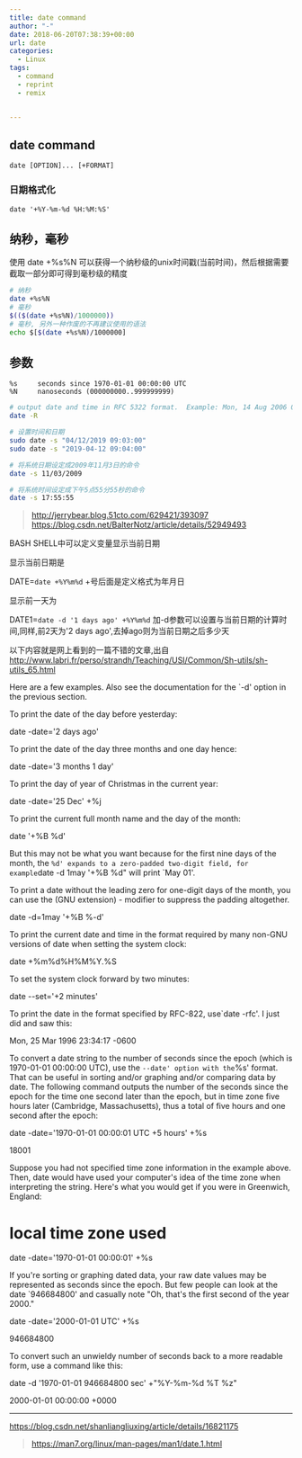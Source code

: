 ```yaml
---
title: date command
author: "-"
date: 2018-06-20T07:38:39+00:00
url: date
categories:
  - Linux
tags:
  - command
  - reprint
  - remix


---
```

## date command

    date [OPTION]... [+FORMAT]

### 日期格式化

    date '+%Y-%m-%d %H:%M:%S'

## 纳秒，毫秒

使用 date +%s%N 可以获得一个纳秒级的unix时间戳(当前时间)，然后根据需要截取一部分即可得到毫秒级的精度

```bash
# 纳秒
date +%s%N
# 毫秒
$(($(date +%s%N)/1000000))
# 毫秒, 另外一种作废的不再建议使用的语法
echo $[$(date +%s%N)/1000000]
```

## 参数

    %s     seconds since 1970-01-01 00:00:00 UTC
    %N     nanoseconds (000000000..999999999)

```bash
# output date and time in RFC 5322 format.  Example: Mon, 14 Aug 2006 02:34:56 -0600
date -R

# 设置时间和日期
sudo date -s "04/12/2019 09:03:00"
sudo date -s "2019-04-12 09:04:00"

# 将系统日期设定成2009年11月3日的命令
date -s 11/03/2009

# 将系统时间设定成下午5点55分55秒的命令
date -s 17:55:55
```

><http://jerrybear.blog.51cto.com/629421/393097>
><https://blog.csdn.net/BalterNotz/article/details/52949493>

BASH SHELL中可以定义变量显示当前日期

显示当前日期是

DATE=`date +%Y%m%d` +号后面是定义格式为年月日

显示前一天为

DATE1=`date -d '1 days ago' +%Y%m%d` 加-d参数可以设置与当前日期的计算时间,同样,前2天为'2 days ago',去掉ago则为当前日期之后多少天

以下内容就是网上看到的一篇不错的文章,出自<http://www.labri.fr/perso/strandh/Teaching/USI/Common/Sh-utils/sh-utils_65.html>

Here are a few examples. Also see the documentation for the \`-d' option in the previous section.

To print the date of the day before yesterday:
  
date -date='2 days ago'
  
To print the date of the day three months and one day hence:
  
date -date='3 months 1 day'
  
To print the day of year of Christmas in the current year:
  
date -date='25 Dec' +%j
  
To print the current full month name and the day of the month:
  
date '+%B %d'
  
But this may not be what you want because for the first nine days of the month, the `%d' expands to a zero-padded two-digit field, for example`date -d 1may '+%B %d" will print `May 01'.

To print a date without the leading zero for one-digit days of the month, you can use the (GNU extension) - modifier to suppress the padding altogether.

date -d=1may '+%B %-d'

To print the current date and time in the format required by many non-GNU versions of date when setting the system clock:

date +%m%d%H%M%Y.%S

To set the system clock forward by two minutes:

date --set='+2 minutes'

To print the date in the format specified by RFC-822, use`date -rfc'. I just did and saw this:
  
Mon, 25 Mar 1996 23:34:17 -0600
  
To convert a date string to the number of seconds since the epoch (which is 1970-01-01 00:00:00 UTC), use the `--date' option with the`%s' format. That can be useful in sorting and/or graphing and/or comparing data by date. The following command outputs the number of the seconds since the epoch for the time one second later than the epoch, but in time zone five hours later (Cambridge, Massachusetts), thus a total of five hours and one second after the epoch:
  
date -date='1970-01-01 00:00:01 UTC +5 hours' +%s
  
18001
  
Suppose you had not specified time zone information in the example above. Then, date would have used your computer's idea of the time zone when interpreting the string. Here's what you would get if you were in Greenwich, England:

# local time zone used

date -date='1970-01-01 00:00:01' +%s
  
If you're sorting or graphing dated data, your raw date values may be represented as seconds since the epoch. But few people can look at the date \`946684800' and casually note "Oh, that's the first second of the year 2000."
  
date -date='2000-01-01 UTC' +%s
  
946684800
  
To convert such an unwieldy number of seconds back to a more readable form, use a command like this:
  
date -d '1970-01-01 946684800 sec' +"%Y-%m-%d %T %z"
  
2000-01-01 00:00:00 +0000

---

<https://blog.csdn.net/shanliangliuxing/article/details/16821175>
><https://man7.org/linux/man-pages/man1/date.1.html>
